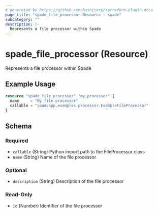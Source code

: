 ```yaml
---
# generated by https://github.com/hashicorp/terraform-plugin-docs
page_title: "spade_file_processor Resource - spade"
subcategory: ""
description: |-
  Represents a file processor within Spade
---
```


# spade_file_processor (Resource)

Represents a file processor within Spade

## Example Usage

```terraform
resource "spade_file_processor" "my_processor" {
  name     = "My file processor"
  callable = "spadeapp.examples.processor.ExampleFileProcessor"
}
```

<!-- schema generated by tfplugindocs -->
## Schema

### Required

- `callable` (String) Python import path to the FileProcessor class
- `name` (String) Name of the file processor

### Optional

- `description` (String) Description of the file processor

### Read-Only

- `id` (Number) Identifier of the file processor
